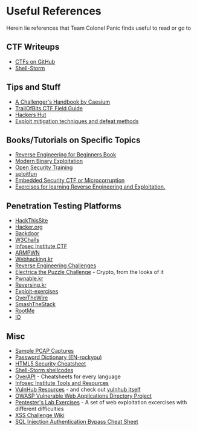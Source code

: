 Useful References
=================

Herein lie references that Team Colonel Panic finds useful to read or go to


CTF Writeups
------------

+ [CTFs on GitHub](https://github.com/ctfs)
+ [Shell-Storm](http://shell-storm.org/repo/CTF/)

Tips and Stuff
--------------

+ [A Challenger's Handbook by Caesium](http://caesum.com/handbook/contents.htm)
+ [TrailOfBits CTF Field Guide](https://trailofbits.github.io/ctf/index.html)
+ [Hackers Hut](https://www.win.tue.nl/~aeb/linux/hh/hh.html)
+ [Exploit mitigation techniques and defeat methods](http://security.cs.pub.ro/hexcellents/wiki/kb/exploiting/home)

Books/Tutorials on Specific Topics
----------------------------------

+ [Reverse Engineering for Beginners Book](https://github.com/dennis714/RE-for-beginners)
+ [Modern Binary Exploitation](http://security.cs.rpi.edu/courses/binexp-spring2015/)
+ [Open Security Training](http://opensecuritytraining.info/)
+ [sploitfun](https://sploitfun.wordpress.com/)
+ [Embedded Security CTF or Microcorruption](http://microcorruption.com/)
+ [Exercises for learning Reverse Engineering and Exploitation.](https://github.com/wapiflapi/exrs)

Penetration Testing Platforms
-----------------------------

+ [HackThisSite](https://www.hackthissite.org/pages/index/index.php)
+ [Hacker.org](http://www.hacker.org/)
+ [Backdoor](https://backdoor.sdslabs.co/about)
+ [W3Challs](http://w3challs.com/about)
+ [Infosec Institute CTF](http://ctf.infosecinstitute.com/)
+ [ARMPWN](https://github.com/saelo/armpwn)
+ [Webhacking.kr](http://webhacking.kr/)
+ [Reverse Engineering Challenges](http://challenges.re/)
+ [Electrica the Puzzle Challenge](http://www.caesum.com/game/) - Crypto, from the looks of it
+ [Pwnable.kr](http://pwnable.kr/)
+ [Reversing.kr](http://reversing.kr/)
+ [Exploit-exercises](https://exploit-exercises.com/)
+ [OverTheWire](http://overthewire.org/)
+ [SmashTheStack](http://smashthestack.org/)
+ [RootMe](https://www.root-me.org/?lang=en)
+ [IO](http://io.netgarage.org/)

Misc
----

+ [Sample PCAP Captures](http://wiki.wireshark.org/SampleCaptures)
+ [Password Dictionary (EN-rockyou)](https://github.com/TeamColonelPanic/tools/raw/master/password-dictionary/EN%20-%20rockyou.txt.bz2)
+ [HTML5 Security Cheatsheet](http://html5sec.org/)
+ [Shell-Storm shellcodes](http://shell-storm.org/shellcode/)
+ [OverAPI](http://overapi.com/) - Cheatsheets for every language
+ [Infosec Institute Tools and Resources](http://resources.infosecinstitute.com/tools-of-trade-and-resources-to-prepare-in-a-hacker-ctf-competition-or-challenge/)
+ [VulnHub Resources](https://www.vulnhub.com/resources/) - and check out [vulnhub itself](https://www.vulnhub.com/)
+ [OWASP Vulnerable Web Applications Directory Project](https://www.owasp.org/index.php/OWASP_Vulnerable_Web_Applications_Directory_Project)
+ [Pentester's Lab Exercises](https://www.pentesterlab.com/exercises/) - A set of web exploitation excercises with different difficulties
+ [XSS Challenge Wiki](https://github.com/cure53/XSSChallengeWiki/wiki)
+ [SQL Injection Authentication Bypass Cheat Sheet](https://pentestlab.wordpress.com/2012/12/24/sql-injection-authentication-bypass-cheat-sheet/)
